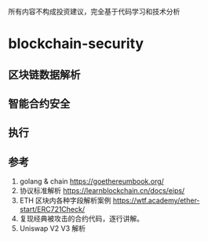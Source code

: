所有内容不构成投资建议，完全基于代码学习和技术分析

# blockchain-security




## 区块链数据解析

## 智能合约安全


## 执行

## 参考

1. golang & chain https://goethereumbook.org/
2. 协议标准解析 https://learnblockchain.cn/docs/eips/
3. ETH 区块内各种字段解析案例 https://wtf.academy/ether-start/ERC721Check/
4. 复现经典被攻击的合约代码，逐行讲解。
5. Uniswap V2 V3 解析


